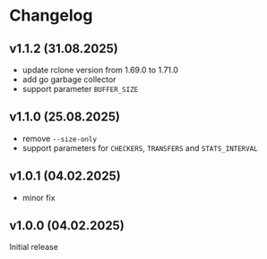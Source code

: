 # Changelog

## v1.1.2 (31.08.2025)

- update rclone version from 1.69.0 to 1.71.0
- add go garbage collector
- support parameter `BUFFER_SIZE`

## v1.1.0 (25.08.2025)

- remove `--size-only`
- support parameters for `CHECKERS`, `TRANSFERS` and `STATS_INTERVAL`

## v1.0.1 (04.02.2025)

- minor fix

## v1.0.0 (04.02.2025)

Initial release
